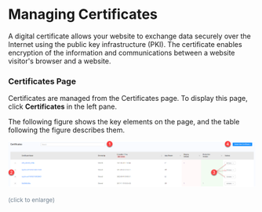 # Managing Certificates

A digital certificate allows your website to exchange data securely over the Internet using the public key infrastructure (PKI). The certificate enables encryption of the information and communications between a website visitor's browser and a website.

### Certificates Page 

Certificates are managed from the Certificates page. To display this page, click **Certificates** in the left pane.

The following figure shows the key elements on the page, and the table following the figure describes them.

![null](<../Resources/Images/Certificates Page.png>)

<span style="color: #708090; font-size: 9pt;">(click to enlarge)</span>


